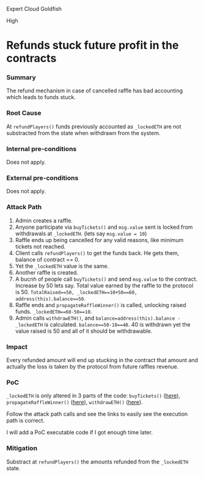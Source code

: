 Expert Cloud Goldfish

High

# Refunds stuck future profit in the contracts

### Summary

The refund mechanism in case of cancelled raffle has bad accounting which leads to funds stuck.

### Root Cause

At `refundPlayers()` funds previously accounted as `_lockedETH` are not substracted from the state when withdrawn from the system.

### Internal pre-conditions

Does not apply.

### External pre-conditions

Does not apply.

### Attack Path

1. Admin creates a raffle.
2. Anyone participate via `buyTickets()` and `msg.value` sent is locked from withdrawals at `_lockedETH`. (lets say `msg.value = 10`) 
3. Raffle ends up being cancelled for any valid reasons, like minimum tickets not reached.
4. Client calls `refundPlayers()` to get the funds back. He gets them, balance of contract == 0.
5. Yet the `_lockedETH` value is the same.
6. Another raffle is created.
7. A bucnh of people call `buyTickets()` and send `msg.value` to the contract. Increase by 50 lets say. Total value earned by the raffle to the protocol is 50. `TotalRaised==50, _lockedETH==10+50==60, address(this).balance==50`.
8. Raffle ends and `propagateRaffleWinner()` is called, unlocking raised funds. `_lockedETH==60-50==10`.
9. Admin calls `withdrawETH()`, and `balance=address(this).balance - _lockedETH` is calculated. `balance==50-10==40`. 40 is withdrawn yet the value raised is 50 and all of it should be withdrawable.

### Impact

Every refunded amount will end up stucking in the contract that amount and actually the loss is taken by the protocol from future raffles revenue.

### PoC

`_lockedETH` is only altered in 3 parts of the code: `buyTickets()` ([here](https://github.com/sherlock-audit/2024-08-winnables-raffles/blob/main/public-contracts/contracts/WinnablesTicketManager.sol#L206)), `propagateRaffleWinner()` ([here](https://github.com/sherlock-audit/2024-08-winnables-raffles/blob/main/public-contracts/contracts/WinnablesTicketManager.sol#L343)), `withdrawETH()` ([here](https://github.com/sherlock-audit/2024-08-winnables-raffles/blob/main/public-contracts/contracts/WinnablesTicketManager.sol#L303)).

Follow the attack path calls and see the links to easily see the execution path is correct.

I will add a PoC executable code if I got enough time later.

### Mitigation

Substract at `refundPlayers()` the amounts refunded from the `_lockedETH` state.